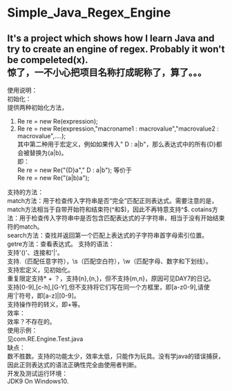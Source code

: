# Simple_Java_Regex_Engine
It's a project which shows how I learn Java and try to create an engine of regex. Probably it won't be compeleted(x).  
惊了，一不小心把项目名称打成昵称了，算了。。。  
----------------------------------------------------------------------------------  
使用说明：  
初始化：  
提供两种初始化方法，  
1. Re re = new Re(expression);  
2. Re re = new Re(expression,"macroname1 : macrovalue","macrovalue2 : macrovalue",....);  
其中第二种用于宏定义，例如如果传入" D : a|b"，那么表达式中的所有{D}都会被替换为(a|b)。  
即：  
Re re = new Re("{D}a"," D : a|b");
等价于  
Re re = new Re("(a|b)a");
   
支持的方法：  
match方法：用于检查传入字符串是否“完全”匹配正则表达式。需要注意的是，match方法相当于自带开始符和结束符(^和$)，因此不再特意支持^$.  cotains方法：用于检查传入字符串中是否包含匹配表达式的子字符串，相当于没有开始结束符的match。  
search方法：查找并返回第一个匹配上表达式的子字符串首字母索引位置。  
getre方法：查看表达式。
支持的语法：  
支持'()'、连接和'|'。  
支持.（匹配任意字符），\s（匹配空白符），\w（匹配字母、数字和下划线）。  
支持宏定义，见初始化。  
重复限定支持* + ？，支持{n},{n,}，但不支持{m,n}，原因可见DAY7的日记。  
支持[0-9],[c-h],[G-Y],但不支持将它们写在同一个方框里，即[a-z0-9],请使用'|'符号，即[a-z]|[0-9]。  
支持操作符的转义，即\+等。  
效率：  
效率？不存在的。  
使用示例：  
见com.RE.Engine.Test.java  
缺点：  
数不胜数。支持的功能太少，效率太低，只能作为玩具。没有学java的错误捕获，因此正则表达式的语法正确性完全由使用者判断。  
开发及测试运行环境：  
JDK9 On Windows10.  
  

